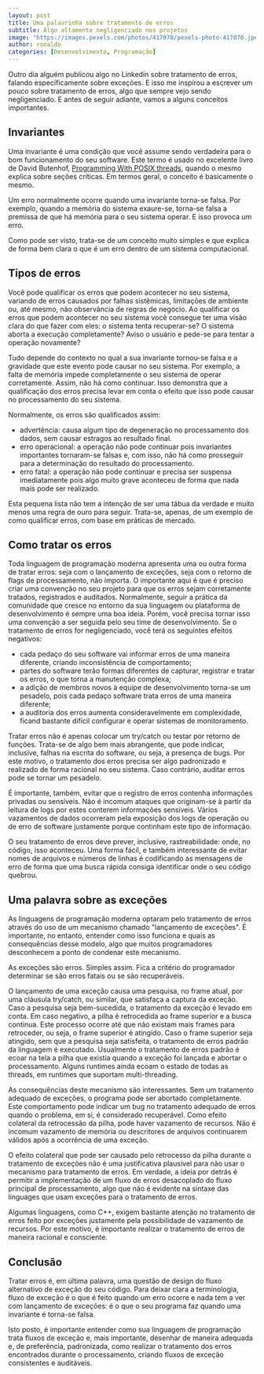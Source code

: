 ```yaml
---
layout: post
title: Uma palavrinha sobre tratamento de erros
subtitle: Algo altamente negligenciado nos projetos
image: "https://images.pexels.com/photos/417070/pexels-photo-417070.jpeg"
author: ronaldo
categories: [Desenvolvimento, Programação]
---
```


Outro dia alguém publicou algo no Linkedin sobre tratamento de erros, falando especificamente sobre exceções. E isso me inspirou a escrever um pouco sobre tratamento de erros, algo que sempre vejo sendo negligenciado. E antes de seguir adiante, vamos a alguns conceitos importantes.

## Invariantes

Uma invariante é uma condição que você assume sendo verdadeira para o bom funcionamento do seu software. Este termo é usado no excelente livro de David Butenhof, [Programming With POSIX threads](https://www.amazon.com.br/gp/search?ie=UTF8&tag=devbrazuca-20&linkCode=ur2&linkId=9e41d1b5a069300b9911a21a0ff3023c&camp=1789&creative=9325&index=books&keywords=Programming%20with%20POSIX%20threads), quando o mesmo explica sobre seções críticas. Em termos geral, o conceito é basicamente o mesmo.

Um erro normalmente ocorre quando uma invariante torna-se falsa. Por exemplo, quando a memória do sistema exaure-se, torna-se falsa a premissa de que há memória para o seu sistema operar. E isso provoca um erro.

Como pode ser visto, trata-se de um conceito muito simples e que explica de forma bem clara o que é um erro dentro de um sistema computacional.

## Tipos de erros

Você pode qualificar os erros que podem acontecer no seu sistema, variando de erros causados por falhas sistêmicas, limitações de ambiente ou, até mesmo, não observância de regras de negócio. Ao qualificar os erros que podem acontecer no seu sistema você consegue ter uma visão clara do que fazer com eles: o sistema tenta recuperar-se? O sistema aborta a execução completamente? Aviso o usuário e pede-se para tentar a operação novamente?

Tudo depende do contexto no qual a sua invariante tornou-se falsa e a gravidade que este evento pode causar no seu sistema. Por exemplo, a falta de memória impede completamente o seu sistema de operar corretamente. Assim, não há como continuar. Isso demonstra que a qualificação dos erros precisa levar em conta o efeito que isso pode causar no processamento do seu sistema.

Normalmente, os erros são qualificados assim:

- advertência: causa algum tipo de degeneração no processamento dos dados, sem causar estragos ao resultado final.
- erro operacional: a operação não pode continuar pois invariantes importantes tornaram-se falsas e, com isso, não há como prosseguir para a determinação do resultado do processamento.
- erro fatal: a operação não pode continuar e precisa ser suspensa imediatamente pois algo muito grave aconteceu de forma que nada mais pode ser realizado.

Esta pequena lista não tem a intenção de ser uma tábua da verdade e muito menos uma regra de ouro para seguir. Trata-se, apenas, de um exemplo de como qualificar erros, com base em práticas de mercado.

## Como tratar os erros

Toda linguagem de programação moderna apresenta uma ou outra forma de tratar erros: seja com o lançamento de exceções, seja com o retorno de flags de processamento, não importa. O importante aqui é que é preciso criar uma convenção no seu projeto para que os erros sejam corretamente tratados, registrados e auditados. Normalmente, seguir a prática da comunidade que cresce no entorno da sua linguagem ou plataforma de desenvolvimento é sempre uma boa ideia. Porém, você precisa tornar isso uma convenção a ser seguida pelo seu time de desenvolvimento. Se o tratamento de erros for negligenciado, você terá os seguintes efeitos negativos:

- cada pedaço do seu software vai informar erros de uma maneira diferente, criando inconsistência de comportamento;
- partes do software terâo formas diferentes de capturar, registrar e tratar os erros, o que torna a manutenção complexa;
- a adição de membros novos à equipe de desenvolvimento torna-se um pesadelo, pois cada pedaço software trata erros de uma maneira diferente;
- a auditoria dos erros aumenta consideravelmente em complexidade, ficand bastante difícil configurar e operar sistemas de monitoramento.

Tratar erros não é apenas colocar um try/catch ou testar por retorno de funções. Trata-se de algo bem mais abrangente, que pode indicar, inclusive, falhas na escrita do software, ou seja, a presença de bugs. Por este motivo, o tratamento dos erros precisa ser algo padronizado e realizado de forma racional no seu sistema. Caso contrário, auditar erros pode se tornar um pesadelo.

É importante, também, evitar que o registro de erros contenha informações privadas ou sensíveis. Não é incomum ataques que originam-se à partir da leitura de logs por estes conterem informações sensíveis. Vários vazamentos de dados ocorreram pela exposição dos logs de operação ou de erro de software justamente porque continham este tipo de informação.

O seu tratamento de erros deve prever, inclusive, rastreabilidade: onde, no código, isso aconteceu. Uma forma fácil, e também interessante de evitar nomes de arquivos e números de linhas é codificando as mensagens de erro de forma que uma busca rápida consiga identificar onde o seu código quebrou.

## Uma palavra sobre as exceções

As linguagens de programação moderna optaram pelo tratamento de erros através do uso de um mecanismo chamado "lançamento de exceções". É importante, no entanto, entender como isso funciona e quais as consequências desse modelo, algo que muitos programadores desconhecem a ponto de condenar este mecanismo.

As exceções são erros. Simples assim. Fica a critério do programador determinar se são erros fatais ou se são recuperáveis.

O lançamento de uma exceção causa uma pesquisa, no frame atual, por uma cláusula try/catch, ou similar, que satisfaça a captura da exceção. Caso a pesquisa seja bem-sucedida, o tratamento da exceção é levado em conta. Em caso negativo, a pilha é retrocedida ao frame superior e a busca continua. Este processo ocorre até que não existam mais frames para retroceder, ou seja, o frame superior é atingido. Caso o frame superior seja atingido, sem que a pesquisa seja satisfeita, o tratamento de erros padrão da linguagem é executado. Usualmente o tratamento de erros padrão é ecoar na tela a pilha que existia quando a exceção foi lançada e abortar o processamento. Alguns runtimes ainda ecoam o estado de todas as threads, em runtimes que suportam multi-threading.

As consequências deste mecanismo são interessantes. Sem um tratamento adequado de exceções, o programa pode ser abortado completamente. Este comportamento pode indicar um bug no tratamento adequado de erros quando o problema, em si, é considerado recuperável. Como efeito colateral da retrocessão da pilha, pode haver vazamento de recursos. Não é incomum vazamento de memória ou descritores de arquivos continuarem válidos após a ocorrência de uma exceção.

O efeito colateral que pode ser causado pelo retrocesso da pilha durante o tratamento de exceções não é uma justificativa plausível para não usar o mecanismo para tratamento de erros. Em verdade, a ideia por detrás é permitir a implementação de um fluxo de erros desacoplado do fluxo principal de processamento, algo que não é evidente na sintaxe das linguages que usam exceções para o tratamento de erros.

Algumas linguagens, como C++, exigem bastante atenção no tratamento de erros feito por exceções justamente pela possibilidade de vazamento de recursos. Por este motivo, é importante realizar o tratamento de erros de maneira racional e consciente.

## Conclusão

Tratar erros é, em última palavra, uma questão de design do fluxo alternativo de exceção do seu código. Para deixar clara a terminologia, fluxo de exceção é o que é feito quando um erro ocorre e nada tem a ver com lançamento de exceções: é o que o seu programa faz quando uma invariante é torna-se falsa.

Isto posto, é importante entender como sua linguagem de programação trata fluxos de exceção e, mais importante, desenhar de maneira adequada e, de preferência, padronizada, como realizar o tratamento dos erros encontrados durante o processamento, criando fluxos de exceção consistentes e auditáveis.
